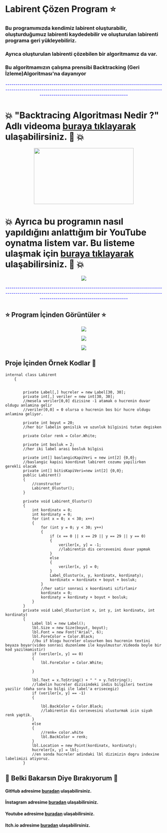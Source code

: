 # Labirent Çözen Program  :star:

### Bu programımızda kendimiz labirent oluşturabilir, oluşturduğumuz labirenti kaydedebilir ve oluşturulan labirenti programa geri yükleyebiliriz. 

### Ayrıca oluşturulan labirenti çözebilen bir algoritmamız da var.
### Bu algoritmamızın çalışma prensibi Backtracking (Geri İzleme)Algoritması'na dayanıyor



<p style="text-align: center ;color:blue">--------------------------------------------------------------------------------------------------------------------------------------------------------------------------------------------------------</p>

#  :collision: "Backtracing Algoritması Nedir ?" Adlı videoma [buraya tıklayarak](https://youtu.be/6JvVelUz4jo?si=Sz1g9GgEbIt_s6av) ulaşabilirsiniz. :purple_heart: :collision:

<p align="center">
  <img src="https://github.com/FurcanY/CSharp-Form-LabirentCozenProgram/assets/114299899/386b5249-8e1c-4bf3-92ea-e346fb5e2656" width="320" height="180"/>
</p>






#  :collision: Ayrıca bu programın nasıl yapıldığını anlattığım bir YouTube oynatma listem var. Bu listeme ulaşmak için [buraya tıklayarak](https://youtube.com/playlist?list=PLDHRr6EHUpuApMUhFTO2yTeuzFwALPm-U&si=Q7kR9YxjfZ97eqsF) ulaşabilirsiniz. :purple_heart: :collision:
<p align="center">
  <img src="https://github.com/FurcanY/CSharp-Form-LabirentCozenProgram/assets/114299899/8ae7cc96-3129-4d13-96f3-d39ba24e530f" />
</p>

<p style="text-align: center ;color:blue">--------------------------------------------------------------------------------------------------------------------------------------------------------------------------------------------------------</p>
<p align="center">

##  :star: Program İçinden Görüntüler :star:

<p align="center">
  <img src="https://github.com/FurcanY/CSharp-Form-LabirentCozenProgram/assets/114299899/568f7e5b-98e8-438b-bb99-55569b591bec" />
</p>
<p align="center">
  <img src="https://github.com/FurcanY/CSharp-Form-LabirentCozenProgram/assets/114299899/9e4c6d3c-e966-4efa-858f-e4ab82d7fda5" />
</p>
<p align="center">
  <img src="https://github.com/FurcanY/CSharp-Form-LabirentCozenProgram/assets/114299899/5d5071a0-867b-4868-9b2c-d15274850e71" />
</p>

## Proje İçinden Örnek Kodlar 💾

    internal class Labirent
        {
            

            private Label[,] hucreler = new Label[30, 30];
            private int[,] veriler = new int[30, 30];
            //mesela veriler[0,0] dizisine -1 atamak o hucrenin duvar oldugu anlamina gelir
            //veriler[0,0] = 0 olursa o hucrenin bos bir hucre oldugu anlamina geliyor.

            private int boyut = 20;
            //her bir labelin genislik ve uzunluk bilgisini tutan degisken

            private Color renk = Color.White;

            private int bosluk = 2;
            //her iki label arasi bosluk bilgisi

            private int[] baslangicKapiVeri = new int[2] {0,0};
            //baslangic kapisi koordinat labirent cozumu yapilirken gerekli olacak
            private int[] bitisKapiVeri=new int[2] {0,0};
            public Labirent()
            {
                //constructor
                Labirent_Olustur();
            }

            private void Labirent_Olustur()
            {
                int kordinatx = 0;
                int kordinaty = 0;
                for (int x = 0; x < 30; x++)
                {
                    for (int y = 0; y < 30; y++)
                    {
                        if (x == 0 || x == 29 || y == 29 || y == 0)
                        {
                            veriler[x, y] = -1;
                            //labirentin dis cercevesini duvar yapmak
                        }
                        else
                        {
                            veriler[x, y] = 0;
                        }
                        Label_Olustur(x, y, kordinatx, kordinaty);
                        kordinatx = kordinatx + boyut + bosluk;
                    }
                    //her satir sonrasi x koordinati sifirlanir
                    kordinatx = 0;
                    kordinaty = kordinaty + boyut + bosluk;
                }
            }
            private void Label_Olustur(int x, int y, int kordinatx, int kordinaty)
            {
                Label lbl = new Label();
                lbl.Size = new Size(boyut, boyut);
                lbl.Font = new Font("Arial", 6);
                lbl.ForeColor = Color.Black;
                //bu if blogu hucreler olusurken bos hucrenin textini beyaza boyar(video sonrasi duzenleme ile koyulmustur.Videoda boyle bir kod yazilmamistir)
                if (veriler[x, y] == 0)
                {
                    lbl.ForeColor = Color.White;

                }

                lbl.Text = x.ToString() + " " + y.ToString();
                //labelin hucreler dizisindeki indis bilgileri textine yazilir (daha sora bu bilgi ile label'a erisecegiz)
                if (veriler[x, y] == -1)
                {
                    
                    lbl.BackColor = Color.Black;
                    //labirentin dis cercevesini olusturmak icin siyah renk yaptik.
                }
                else
                {
                    //renk= color.white
                    lbl.BackColor = renk;
                }
                lbl.Location = new Point(kordinatx, kordinaty);
                hucreler[x, y] = lbl;
                //en sonda hucreler adindaki lbl dizimizin dogru indexine labelimizi atiyoruz.
            }



## :rose: Belki Bakarsın Diye Bırakıyorum :rose:
####  GitHub adresime [buradan](https://github.com/FurcanY) ulaşabilirsiniz.
####  İnstagram adresime [buradan](https://www.instagram.com/y.furcan/) ulaşabilirsiniz.
####  Youtube adresime [buradan](https://www.youtube.com/channel/UCQRXjt0lg2jCnp2NqOAO2Ig) ulaşabilirsiniz.
####  Itch.io adresime [buradan](https://furcany.itch.io/) ulaşabilirsiniz.
